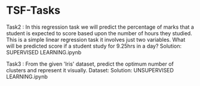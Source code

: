 # TSF-Tasks

Task2 : In this regression task we will predict the percentage of marks that a student is expected to score based upon the number of hours they studied. This is a simple linear           regression task it involves just two variables.
        What will be predicted score if a student study for 9.25hrs in a day?
        Solution: SUPERVISED LEARNING.ipynb

Task3 : From the given 'Iris' dataset, predict the optimum number of clusters and represent it visually.
        Dataset: 
        Solution: UNSUPERVISED LEARNING.ipynb
